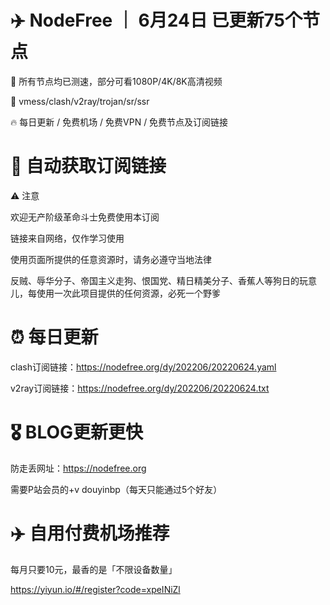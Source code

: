 # ✈️ NodeFree ｜ 6月24日 已更新75个节点

🏴‍ 所有节点均已测速，部分可看1080P/4K/8K高清视频

🎏 vmess/clash/v2ray/trojan/sr/ssr 

🔥 每日更新 / 免费机场 / 免费VPN / 免费节点及订阅链接

# 🚀 自动获取订阅链接

⚠️ 注意

欢迎无产阶级革命斗士免费使用本订阅

链接来自网络，仅作学习使用

使用页面所提供的任意资源时，请务必遵守当地法律

反贼、辱华分子、帝国主义走狗、恨国党、精日精美分子、香蕉人等狗日的玩意儿，每使用一次此项目提供的任何资源，必死一个野爹

# ⏰ 每日更新

clash订阅链接：https://nodefree.org/dy/202206/20220624.yaml

v2ray订阅链接：https://nodefree.org/dy/202206/20220624.txt

# 🎖️ BLOG更新更快

防走丢网址：https://nodefree.org

需要P站会员的+v douyinbp（每天只能通过5个好友）

# ✈️ 自用付费机场推荐
每月只要10元，最香的是「不限设备数量」

https://yiyun.io/#/register?code=xpeINiZl
